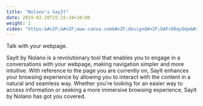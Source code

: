 ```yaml
---
title: "Nolano's SayIt"
date: 2019-02-28T15:15:34+10:00
weight: 2
video: "https:&#x2F;&#x2F;www.canva.com&#x2F;design&#x2F;DAFcK6qzOqw&#x2F;view?embed"
---
```


Talk with your webpage.

SayIt by Nolano is a revolutionary tool that enables you to engage in a conversations with your webpage, making navigation simpler and more intuitive. With reference to the page you are currently on, SayIt enhances your browsing experience by allowing you to interact with the content in a natural and seamless way. Whether you're looking for an easier way to access information or seeking a more immersive browsing experience, SayIt by Nolano has got you covered.


